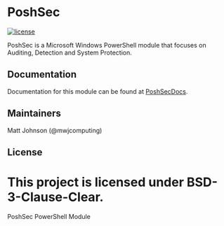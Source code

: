 # PoshSec

[![license](https://img.shields.io/badge/license-BSD--Clause3-green.svg)](https://github.com/poshsec/poshsec//blob/master/LICENSE.md)

PoshSec is a Microsoft Windows PowerShell module that focuses on Auditing,
Detection and System Protection.

## Documentation

Documentation for this module can be found at [PoshSecDocs](http://poshsecdocs.readthedocs.io/en/latest/).

## Maintainers

Matt Johnson (@mwjcomputing)

## License

This project is licensed under BSD-3-Clause-Clear.
=======
PoshSec PowerShell Module
